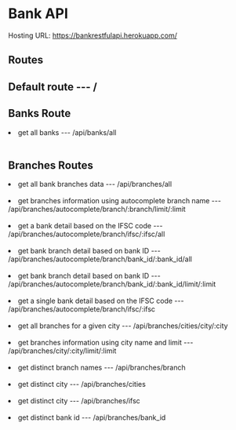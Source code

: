 # Bank API

Hosting URL: https://bankrestfulapi.herokuapp.com/

## Routes<br>

## Default route --- /<br>

## Banks Route<br>

<li>get all banks --- /api/banks/all </li> <br>

## Branches Routes<br>

<li>get all bank branches data --- /api/branches/all </li> <br>
<li>get branches information using autocomplete branch name ---  /api/branches/autocomplete/branch/:branch/limit/:limit </li> <br>
<li>get a bank detail based on the IFSC code --- /api/branches/autocomplete/branch/ifsc/:ifsc/all </li><br>
<li>get bank branch detail based on bank ID --- /api/branches/autocomplete/branch/bank_id/:bank_id/all</li><br>
<li>get bank branch detail based on bank ID --- /api/branches/autocomplete/branch/bank_id/:bank_id/limit/:limit</li><br>
<li>get a single bank detail based on the IFSC code --- /api/branches/autocomplete/branch/ifsc/:ifsc </li> <br>
<li>get all branches for a given city --- /api/branches/cities/city/:city </li> <br>
<li>get branches information using city name and limit --- /api/branches/city/:city/limit/:limit </li> <br>
<li>get distinct branch names --- /api/branches/branch </li> <br>
<li>get distinct city --- /api/branches/cities </li> <br>
<li>get distinct city --- /api/branches/ifsc </li> <br>
<li>get distinct bank id --- /api/branches/bank_id </li><br>
